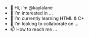 - 👋 Hi, I’m @kaylalane
- 👀 I’m interested in ...
- 🌱 I’m currently learning HTML & C+
- 💞️ I’m looking to collaborate on ...
- 📫 How to reach me ...

<!---
kaylalane/kaylalane is a ✨ special ✨ repository because its `README.md` (this file) appears on your GitHub profile.
You can click the Preview link to take a look at your changes.
--->
